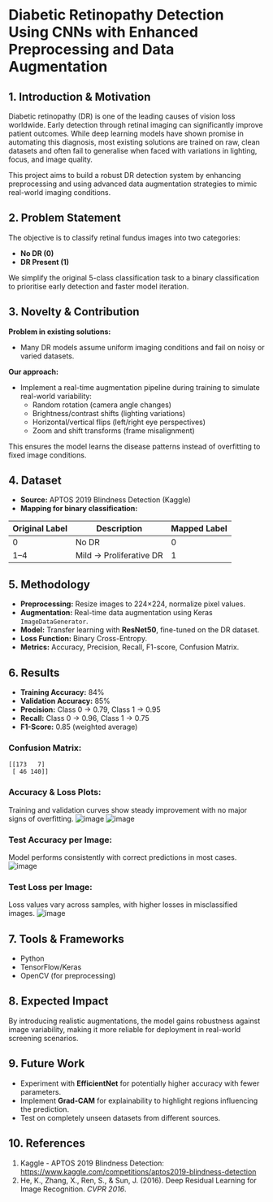 # Diabetic Retinopathy Detection Using CNNs with Enhanced Preprocessing and Data Augmentation

## 1. Introduction & Motivation
Diabetic retinopathy (DR) is one of the leading causes of vision loss worldwide. Early detection through retinal imaging can significantly improve patient outcomes. While deep learning models have shown promise in automating this diagnosis, most existing solutions are trained on raw, clean datasets and often fail to generalise when faced with variations in lighting, focus, and image quality.

This project aims to build a robust DR detection system by enhancing preprocessing and using advanced data augmentation strategies to mimic real-world imaging conditions.

## 2. Problem Statement
The objective is to classify retinal fundus images into two categories:
- **No DR (0)**
- **DR Present (1)**

We simplify the original 5-class classification task to a binary classification to prioritise early detection and faster model iteration.

## 3. Novelty & Contribution
**Problem in existing solutions:**
- Many DR models assume uniform imaging conditions and fail on noisy or varied datasets.

**Our approach:**
- Implement a real-time augmentation pipeline during training to simulate real-world variability:
  - Random rotation (camera angle changes)
  - Brightness/contrast shifts (lighting variations)
  - Horizontal/vertical flips (left/right eye perspectives)
  - Zoom and shift transforms (frame misalignment)

This ensures the model learns the disease patterns instead of overfitting to fixed image conditions.

## 4. Dataset
- **Source:** APTOS 2019 Blindness Detection (Kaggle)
- **Mapping for binary classification:**

| Original Label | Description                   | Mapped Label |
|----------------|--------------------------------|--------------|
| 0              | No DR                          | 0            |
| 1–4            | Mild → Proliferative DR        | 1            |

## 5. Methodology
- **Preprocessing:** Resize images to 224×224, normalize pixel values.
- **Augmentation:** Real-time data augmentation using Keras `ImageDataGenerator`.
- **Model:** Transfer learning with **ResNet50**, fine-tuned on the DR dataset.
- **Loss Function:** Binary Cross-Entropy.
- **Metrics:** Accuracy, Precision, Recall, F1-score, Confusion Matrix.

## 6. Results
- **Training Accuracy:** 84%
- **Validation Accuracy:** 85%
- **Precision:** Class 0 → 0.79, Class 1 → 0.95
- **Recall:** Class 0 → 0.96, Class 1 → 0.75
- **F1-Score:** 0.85 (weighted average)

### Confusion Matrix:
```
[[173   7]
 [ 46 140]]
```

### Accuracy & Loss Plots:
Training and validation curves show steady improvement with no major signs of overfitting.
![image](image.png)
![image](image-1.png)

### Test Accuracy per Image:
Model performs consistently with correct predictions in most cases.
![image](image-2.png)

### Test Loss per Image:
Loss values vary across samples, with higher losses in misclassified images.
![image](image-3.png)

## 7. Tools & Frameworks
- Python
- TensorFlow/Keras
- OpenCV (for preprocessing)

## 8. Expected Impact
By introducing realistic augmentations, the model gains robustness against image variability, making it more reliable for deployment in real-world screening scenarios.

## 9. Future Work
- Experiment with **EfficientNet** for potentially higher accuracy with fewer parameters.
- Implement **Grad-CAM** for explainability to highlight regions influencing the prediction.
- Test on completely unseen datasets from different sources.

## 10. References
1. Kaggle - APTOS 2019 Blindness Detection: https://www.kaggle.com/competitions/aptos2019-blindness-detection
2. He, K., Zhang, X., Ren, S., & Sun, J. (2016). Deep Residual Learning for Image Recognition. *CVPR 2016*.
